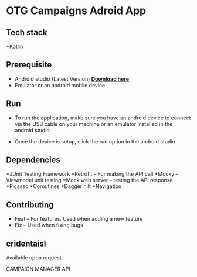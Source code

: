 
# OTG Campaigns Adroid App
## Tech stack
*Kotlin

## Prerequisite
* Android studio (Latest Version) **[Download here]( https://developer.android.com/studio)**
* Emulator or an android mobile device

## Run

* To run the application, make sure you have an android device to connect via the USB cable on your machine or an emulator installed in the android studio.

* Once the device is setup, click the run option in the android studio.


## Dependencies
*JUnit Testing Framework
*Retrofit – For making the API call
*Mocky  –  Viewmodel unit testing
*Mock web server – testing the API response
*Picasso
*Coroutines
*Dagger hilt
*Navigation


## Contributing
* Feat – For features. Used when adding a new feature
* Fix – Used when fixing bugs

## cridentaisl
Available upon request

CAMPAIGN MANAGER API
